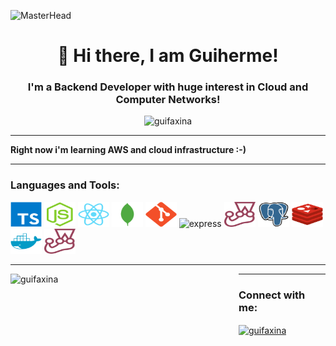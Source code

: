 ![MasterHead](https://i.imgur.com/9I5f146.png)
<h1 align="center">👋 Hi there, I am Guiherme!</h1>
<h3 align="center">I'm a Backend Developer with huge interest in Cloud and Computer Networks!</h3>
<p align="center"> <img src="https://komarev.com/ghpvc/?username=guifaxina&label=Profile%20views&color=0e75b6&style=flat" alt="guifaxina" /> </p>

<hr />
<p> <strong> Right now i'm learning AWS and cloud infrastructure :-) </strong> </p>
<hr />
<h3 align="left">Languages and Tools:</h3>
<p align="left"> 
  <img src="https://raw.githubusercontent.com/devicons/devicon/master/icons/typescript/typescript-original.svg" alt="typescript" width="50" height="40"/>
  <img src="https://raw.githubusercontent.com/devicons/devicon/master/icons/nodejs/nodejs-original.svg" alt="nodejs" width="50" height="40"/>
  <img src="https://raw.githubusercontent.com/devicons/devicon/master/icons/react/react-original.svg" alt="react" width="50" height="40"/>
  <img src="https://raw.githubusercontent.com/devicons/devicon/master/icons/mongodb/mongodb-plain.svg" alt="mongodb" width="50" height="40"/>
  <img src="https://raw.githubusercontent.com/devicons/devicon/master/icons/git/git-plain.svg" alt="git" width="50" height="40"/>
  <img src="https://skillicons.dev/icons?i=express" alt="express" width="50" height="40"/>
  <img src="https://github.com/devicons/devicon/blob/master/icons/jest/jest-plain.svg" alt="jest" width="50" height="40"/>
  <img src="https://github.com/devicons/devicon/blob/master/icons/postgresql/postgresql-original.svg" alt="postgres" width="50" height="40"/>
  <img src="https://github.com/devicons/devicon/blob/master/icons/redis/redis-original.svg" alt="redis" width="50" height="40"/>
  <img src="https://github.com/devicons/devicon/blob/master/icons/docker/docker-plain.svg" alt="docker" width="50" height="40"/>
  <img src="https://github.com/devicons/devicon/blob/master/icons/jest/jest-plain.svg" alt="jest" width="50" height="40"/>
</p>
<hr />

<div text-align='center'>
<span><img align="left" width='365px' height='165px' src="https://github-readme-stats.vercel.app/api/top-langs?username=guifaxina&show_icons=true&locale=en&layout=compact" alt="guifaxina" /></span>
  
<hr />
<h3 align="left">Connect with me:</h3>
<p align="left">
<a href="https://linkedin.com/in/guifaxina" target="blank"><img align="center" src="https://raw.githubusercontent.com/rahuldkjain/github-profile-readme-generator/master/src/images/icons/Social/linked-in-alt.svg" alt="guifaxina" height="30" width="40" /></a>
</p>
